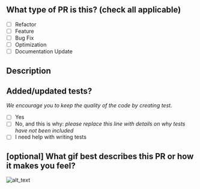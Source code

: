 <!--
     For Work In Progress Pull Requests, please use the Draft PR feature,
     see https://github.blog/2019-02-14-introducing-draft-pull-requests/ for further details.

     For a timely review/response, please avoid force-pushing additional
     commits if your PR already received reviews or comments.

     Before submitting a Pull Request, please ensure you've done the following:
     - 📖 Read the Code of Conduct: https://github.com/lean-mind/monads/blob/main/CODE_OF_CONDUCT.md
     - 👷‍♀️ Create small PRs. In most cases this will be possible.
     - ✅ Provide tests for your changes.
     - 📝 Use descriptive commit messages.
     - 📗 Update any related documentation and include any relevant screenshots.
-->

## What type of PR is this? (check all applicable)

- [ ] Refactor
- [ ] Feature
- [ ] Bug Fix
- [ ] Optimization
- [ ] Documentation Update

## Description

<!-- Please include a summary of the change and which issue is fixed. Please also include relevant motivation and
context. List any dependencies that are required for this change. -->


## Added/updated tests?

_We encourage you to keep the quality of the code by creating test._

- [ ] Yes
- [ ] No, and this is why: _please replace this line with details on why tests
  have not been included_
- [ ] I need help with writing tests

## [optional] What gif best describes this PR or how it makes you feel?

![alt_text](https://example.com/image.gif)


